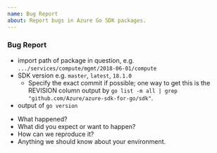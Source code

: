 ```yaml
---
name: Bug Report
about: Report bugs in Azure Go SDK packages.
---
```


### Bug Report

<!--
Thank you for opening a bug report. For faster processing, please include:
-->

- import path of package in question, e.g. `.../services/compute/mgmt/2018-06-01/compute`
- SDK version e.g. `master`, `latest`, `18.1.0`
  - Specify the exact commit if possible; one way to get this is the REVISION
    column output by `go list -m all | grep "github.com/Azure/azure-sdk-for-go/sdk"`.
- output of `go version`

<!--
and please describe:
-->

- What happened?
- What did you expect or want to happen?
- How can we reproduce it?
- Anything we should know about your environment.

<!--
Thanks!
-->
